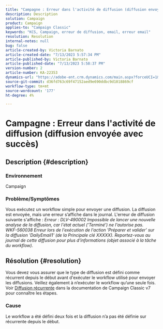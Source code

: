 ```yaml
---
title: "Campagne : Erreur dans l'activité de diffusion (diffusion envoyée avec succès)"
description: Description
solution: Campaign
product: Campaign
applies-to: "Campaign Classic"
keywords: "KCS, Campaign, erreur de diffusion, email, erreur email"
resolution: Resolution
internal-notes: null
bug: false
article-created-by: Victoria Barnato
article-created-date: "7/13/2023 5:57:34 PM"
article-published-by: Victoria Barnato
article-published-date: "7/13/2023 5:58:37 PM"
version-number: 2
article-number: KA-22353
dynamics-url: "https://adobe-ent.crm.dynamics.com/main.aspx?forceUCI=1&pagetype=entityrecord&etn=knowledgearticle&id=b31db8bc-a621-ee11-9cbe-6045bd006295"
source-git-commit: d36fd763c69f47152aed9e690ddbc9d1018869cf
workflow-type: tm+mt
source-wordcount: '177'
ht-degree: 4%

---
```


# Campagne : Erreur dans l&#39;activité de diffusion (diffusion envoyée avec succès)

## Description {#description}


### Environnement

Campaign

### Problème/Symptômes

Vous exécutez un workflow simple pour envoyer une diffusion. La diffusion est envoyée, mais une erreur s’affiche dans le journal. L&#39;erreur de diffusion suivante s&#39;affiche :
*Erreur : DLV-490002 Impossible de lancer une nouvelle analyse de la diffusion, car l&#39;état actuel (&#39;Terminé&#39;) ne l&#39;autorise pas.
<br>WKF-560038 Erreur lors de l&#39;exécution de l&#39;action &#39;Préparer et valider&#39; sur la diffusion &#39;DailyEmail1&#39; (de la Principale clé XXXXX). Reportez-vous au journal de cette diffusion pour plus d&#39;informations (objet associé à la tâche du workflow).*


## Résolution {#resolution}


Vous devez vous assurer que le type de diffusion est défini comme récurrent depuis le début avant d&#39;exécuter le workflow utilisé pour envoyer les diffusions. Veillez également à n’exécuter le workflow qu’une seule fois. Voir [Diffusion récurrente](https://experienceleague.adobe.com/docs/campaign-classic/using/automating-with-workflows/action-activities/recurring-delivery.html?lang=en) dans la documentation de Campaign Classic v7 pour connaître les étapes.

### Cause

Le workflow a été défini deux fois et la diffusion n’a pas été définie sur récurrente depuis le début.
